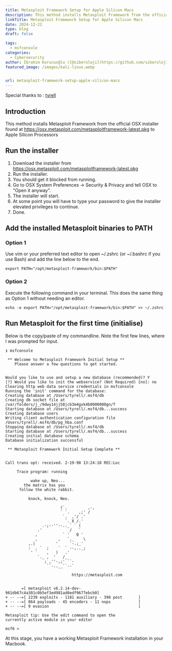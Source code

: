 ```yaml
---
title: Metasploit Framework Setup for Apple Silicon Macs
description: This method installs Metasploit Framework from the official OSX installer to Apple Silicon Processors
linkTitle: Metasploit Framework Setup for Apple Silicon Macs
date: 2024-12-21
type: blog
draft: false

tags:
  - msfconsole
categories:
  - Cybersecurity
author: İbrahim Korucuoğlu ([@siberoloji](https://github.com/siberoloji))
featured_image: /images/kali-linux.webp


url: metasploit-framework-setup-apple-silicon-macs
---
```


Special thanks to : [tyrell](https://gist.github.com/tyrell) 

## Introduction

This method installs Metasploit Framework from the official OSX installer found at <https://osx.metasploit.com/metasploitframework-latest.pkg> to Apple Silicon Processors

## Run the installer

1. Download the installer from <https://osx.metasploit.com/metasploitframework-latest.pkg>
2. Run the installer.
3. You should get it blocked from running.
4. Go to OSX System Preferences -> Security & Privacy and tell OSX to "Open it anyway".
5. The installer will start.
6. At some point you will have to type your password to give the installer elevated privileges to continue.
7. Done.

## Add the installed Metasploit binaries to PATH

### Option 1

Use vim or your preferred text editor to open ~/.zshrc (or ~/.bashrc if you use Bash) and add the line below to the end.

`export PATH="/opt/metasploit-framework/bin:$PATH"`

### Option 2

Execute the following command in your terminal. This does the same thing as Option 1 without needing an editor.

`echo -e export PATH="/opt/metasploit-framework/bin:$PATH" >> ~/.zshrc`

## Run Metasploit for the first time (initialise)

Below is the copy/paste of my commandline. Note the first few lines, where I was prompted for input.

    ❯ msfconsole

     ** Welcome to Metasploit Framework Initial Setup **
        Please answer a few questions to get started.


    Would you like to use and setup a new database (recommended)? Y
    [?] Would you like to init the webservice? (Not Required) [no]: no
    Clearing http web data service credentials in msfconsole
    Running the 'init' command for the database:
    Creating database at /Users/tyrell/.msf4/db
    Creating db socket file at /var/folders/j_/9dwy14jj58jcb3m4gxk4b0000000gn/T
    Starting database at /Users/tyrell/.msf4/db...success
    Creating database users
    Writing client authentication configuration file /Users/tyrell/.msf4/db/pg_hba.conf
    Stopping database at /Users/tyrell/.msf4/db
    Starting database at /Users/tyrell/.msf4/db...success
    Creating initial database schema
    Database initialization successful

     ** Metasploit Framework Initial Setup Complete **


    Call trans opt: received. 2-19-98 13:24:18 REC:Loc

         Trace program: running

               wake up, Neo...
            the matrix has you
          follow the white rabbit.

              knock, knock, Neo.

                            (`.         ,-,
                            ` `.    ,;' /
                             `.  ,'/ .'
                              `. X /.'
                    .-;--''--.._` ` (
                  .'            /   `
                 ,           ` '   Q '
                 ,         ,   `._    \
              ,.|         '     `-.;_'
              :  . `  ;    `  ` --,.._;
               ' `    ,   )   .'
                  `._ ,  '   /_
                     ; ,''-,;' ``-
                      ``-..__``--`

                                 https://metasploit.com


           =[ metasploit v6.2.14-dev-961db67c4a301c0b5ef3ed981ad0edf9677ebcb0]
    + -- --=[ 2239 exploits - 1181 auxiliary - 398 post       ]
    + -- --=[ 864 payloads - 45 encoders - 11 nops            ]
    + -- --=[ 9 evasion                                       ]

    Metasploit tip: Use the edit command to open the
    currently active module in your editor

    msf6 >
    

 At this stage, you have a working Metasploit Framework installation in your Macbook.  
